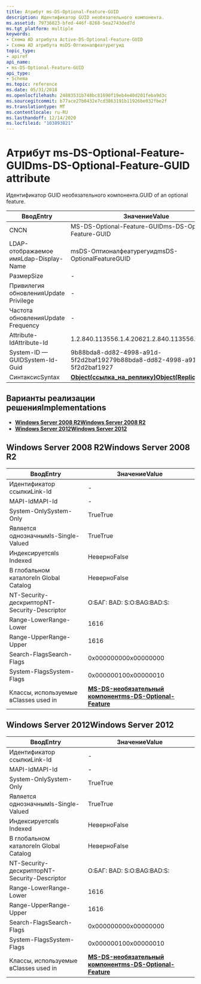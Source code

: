```yaml
---
title: Атрибут ms-DS-Optional-Feature-GUID
description: Идентификатор GUID необязательного компонента.
ms.assetid: 79736823-bfed-446f-8268-5ea2743ded7d
ms.tgt_platform: multiple
keywords:
- Схема AD атрибута Active-DS-Optional-Feature-GUID
- Схема AD атрибута msDS-Оптионалфеатурегуид
topic_type:
- apiref
api_name:
- ms-DS-Optional-Feature-GUID
api_type:
- Schema
ms.topic: reference
ms.date: 05/31/2018
ms.openlocfilehash: 24883531b748bc81690f19eb4e40d201feba9d3c
ms.sourcegitcommit: b77ace27b0432e7cd3863191b11926be032fbe2f
ms.translationtype: MT
ms.contentlocale: ru-RU
ms.lasthandoff: 12/14/2020
ms.locfileid: "103893821"
---
```

# <a name="ms-ds-optional-feature-guid-attribute"></a><span data-ttu-id="a6f75-105">Атрибут ms-DS-Optional-Feature-GUID</span><span class="sxs-lookup"><span data-stu-id="a6f75-105">ms-DS-Optional-Feature-GUID attribute</span></span>

<span data-ttu-id="a6f75-106">Идентификатор GUID необязательного компонента.</span><span class="sxs-lookup"><span data-stu-id="a6f75-106">GUID of an optional feature.</span></span>



| <span data-ttu-id="a6f75-107">Ввод</span><span class="sxs-lookup"><span data-stu-id="a6f75-107">Entry</span></span> | <span data-ttu-id="a6f75-108">Значение</span><span class="sxs-lookup"><span data-stu-id="a6f75-108">Value</span></span> |
|-------------------|-------------------------------------------------------|
| <span data-ttu-id="a6f75-109">CN</span><span class="sxs-lookup"><span data-stu-id="a6f75-109">CN</span></span>                | <span data-ttu-id="a6f75-110">MS-DS-Optional-Feature-GUID</span><span class="sxs-lookup"><span data-stu-id="a6f75-110">ms-DS-Optional-Feature-GUID</span></span>                           |
| <span data-ttu-id="a6f75-111">LDAP-отображаемое имя</span><span class="sxs-lookup"><span data-stu-id="a6f75-111">Ldap-Display-Name</span></span> | <span data-ttu-id="a6f75-112">msDS-Оптионалфеатурегуид</span><span class="sxs-lookup"><span data-stu-id="a6f75-112">msDS-OptionalFeatureGUID</span></span>                              |
| <span data-ttu-id="a6f75-113">Размер</span><span class="sxs-lookup"><span data-stu-id="a6f75-113">Size</span></span>              | \-                                                    |
| <span data-ttu-id="a6f75-114">Привилегия обновления</span><span class="sxs-lookup"><span data-stu-id="a6f75-114">Update Privilege</span></span>  | \-                                                    |
| <span data-ttu-id="a6f75-115">Частота обновления</span><span class="sxs-lookup"><span data-stu-id="a6f75-115">Update Frequency</span></span>  | \-                                                    |
| <span data-ttu-id="a6f75-116">Attribute-Id</span><span class="sxs-lookup"><span data-stu-id="a6f75-116">Attribute-Id</span></span>      | <span data-ttu-id="a6f75-117">1.2.840.113556.1.4.2062</span><span class="sxs-lookup"><span data-stu-id="a6f75-117">1.2.840.113556.1.4.2062</span></span>                               |
| <span data-ttu-id="a6f75-118">System-ID — GUID</span><span class="sxs-lookup"><span data-stu-id="a6f75-118">System-Id-Guid</span></span>    | <span data-ttu-id="a6f75-119">9b88bda8-dd82-4998-a91d-5f2d2baf1927</span><span class="sxs-lookup"><span data-stu-id="a6f75-119">9b88bda8-dd82-4998-a91d-5f2d2baf1927</span></span>                  |
| <span data-ttu-id="a6f75-120">Синтаксис</span><span class="sxs-lookup"><span data-stu-id="a6f75-120">Syntax</span></span>            | [<span data-ttu-id="a6f75-121">**Object(ссылка_на_реплику)**</span><span class="sxs-lookup"><span data-stu-id="a6f75-121">**Object(Replica-Link)**</span></span>](s-object-replica-link.md) |



## <a name="implementations"></a><span data-ttu-id="a6f75-122">Варианты реализации решения</span><span class="sxs-lookup"><span data-stu-id="a6f75-122">Implementations</span></span>

-   [<span data-ttu-id="a6f75-123">**Windows Server 2008 R2**</span><span class="sxs-lookup"><span data-stu-id="a6f75-123">**Windows Server 2008 R2**</span></span>](#windows-server-2008-r2)
-   [<span data-ttu-id="a6f75-124">**Windows Server 2012**</span><span class="sxs-lookup"><span data-stu-id="a6f75-124">**Windows Server 2012**</span></span>](#windows-server-2012)

## <a name="windows-server-2008-r2"></a><span data-ttu-id="a6f75-125">Windows Server 2008 R2</span><span class="sxs-lookup"><span data-stu-id="a6f75-125">Windows Server 2008 R2</span></span>



| <span data-ttu-id="a6f75-126">Ввод</span><span class="sxs-lookup"><span data-stu-id="a6f75-126">Entry</span></span> | <span data-ttu-id="a6f75-127">Значение</span><span class="sxs-lookup"><span data-stu-id="a6f75-127">Value</span></span> |
|------------------------|---------------------------------------------------------------------|
| <span data-ttu-id="a6f75-128">Идентификатор ссылки</span><span class="sxs-lookup"><span data-stu-id="a6f75-128">Link-Id</span></span>                | \-                                                                  |
| <span data-ttu-id="a6f75-129">MAPI-Id</span><span class="sxs-lookup"><span data-stu-id="a6f75-129">MAPI-Id</span></span>                | \-                                                                  |
| <span data-ttu-id="a6f75-130">System-Only</span><span class="sxs-lookup"><span data-stu-id="a6f75-130">System-Only</span></span>            | <span data-ttu-id="a6f75-131">True</span><span class="sxs-lookup"><span data-stu-id="a6f75-131">True</span></span>                                                                |
| <span data-ttu-id="a6f75-132">Является однозначным</span><span class="sxs-lookup"><span data-stu-id="a6f75-132">Is-Single-Valued</span></span>       | <span data-ttu-id="a6f75-133">True</span><span class="sxs-lookup"><span data-stu-id="a6f75-133">True</span></span>                                                                |
| <span data-ttu-id="a6f75-134">Индексируется</span><span class="sxs-lookup"><span data-stu-id="a6f75-134">Is Indexed</span></span>             | <span data-ttu-id="a6f75-135">Неверно</span><span class="sxs-lookup"><span data-stu-id="a6f75-135">False</span></span>                                                               |
| <span data-ttu-id="a6f75-136">В глобальном каталоге</span><span class="sxs-lookup"><span data-stu-id="a6f75-136">In Global Catalog</span></span>      | <span data-ttu-id="a6f75-137">Неверно</span><span class="sxs-lookup"><span data-stu-id="a6f75-137">False</span></span>                                                               |
| <span data-ttu-id="a6f75-138">NT-Security-дескриптор</span><span class="sxs-lookup"><span data-stu-id="a6f75-138">NT-Security-Descriptor</span></span> | <span data-ttu-id="a6f75-139">О:БАГ: BAD: S:</span><span class="sxs-lookup"><span data-stu-id="a6f75-139">O:BAG:BAD:S:</span></span>                                                        |
| <span data-ttu-id="a6f75-140">Range-Lower</span><span class="sxs-lookup"><span data-stu-id="a6f75-140">Range-Lower</span></span>            | <span data-ttu-id="a6f75-141">16</span><span class="sxs-lookup"><span data-stu-id="a6f75-141">16</span></span>                                                                  |
| <span data-ttu-id="a6f75-142">Range-Upper</span><span class="sxs-lookup"><span data-stu-id="a6f75-142">Range-Upper</span></span>            | <span data-ttu-id="a6f75-143">16</span><span class="sxs-lookup"><span data-stu-id="a6f75-143">16</span></span>                                                                  |
| <span data-ttu-id="a6f75-144">Search-Flags</span><span class="sxs-lookup"><span data-stu-id="a6f75-144">Search-Flags</span></span>           | <span data-ttu-id="a6f75-145">0x00000000</span><span class="sxs-lookup"><span data-stu-id="a6f75-145">0x00000000</span></span>                                                          |
| <span data-ttu-id="a6f75-146">System-Flags</span><span class="sxs-lookup"><span data-stu-id="a6f75-146">System-Flags</span></span>           | <span data-ttu-id="a6f75-147">0x00000010</span><span class="sxs-lookup"><span data-stu-id="a6f75-147">0x00000010</span></span>                                                          |
| <span data-ttu-id="a6f75-148">Классы, используемые в</span><span class="sxs-lookup"><span data-stu-id="a6f75-148">Classes used in</span></span>        | [<span data-ttu-id="a6f75-149">**MS-DS-необязательный компонент**</span><span class="sxs-lookup"><span data-stu-id="a6f75-149">**ms-DS-Optional-Feature**</span></span>](c-msds-optionalfeature.md)<br/> |



## <a name="windows-server-2012"></a><span data-ttu-id="a6f75-150">Windows Server 2012</span><span class="sxs-lookup"><span data-stu-id="a6f75-150">Windows Server 2012</span></span>



| <span data-ttu-id="a6f75-151">Ввод</span><span class="sxs-lookup"><span data-stu-id="a6f75-151">Entry</span></span> | <span data-ttu-id="a6f75-152">Значение</span><span class="sxs-lookup"><span data-stu-id="a6f75-152">Value</span></span> |
|------------------------|---------------------------------------------------------------------|
| <span data-ttu-id="a6f75-153">Идентификатор ссылки</span><span class="sxs-lookup"><span data-stu-id="a6f75-153">Link-Id</span></span>                | \-                                                                  |
| <span data-ttu-id="a6f75-154">MAPI-Id</span><span class="sxs-lookup"><span data-stu-id="a6f75-154">MAPI-Id</span></span>                | \-                                                                  |
| <span data-ttu-id="a6f75-155">System-Only</span><span class="sxs-lookup"><span data-stu-id="a6f75-155">System-Only</span></span>            | <span data-ttu-id="a6f75-156">True</span><span class="sxs-lookup"><span data-stu-id="a6f75-156">True</span></span>                                                                |
| <span data-ttu-id="a6f75-157">Является однозначным</span><span class="sxs-lookup"><span data-stu-id="a6f75-157">Is-Single-Valued</span></span>       | <span data-ttu-id="a6f75-158">True</span><span class="sxs-lookup"><span data-stu-id="a6f75-158">True</span></span>                                                                |
| <span data-ttu-id="a6f75-159">Индексируется</span><span class="sxs-lookup"><span data-stu-id="a6f75-159">Is Indexed</span></span>             | <span data-ttu-id="a6f75-160">Неверно</span><span class="sxs-lookup"><span data-stu-id="a6f75-160">False</span></span>                                                               |
| <span data-ttu-id="a6f75-161">В глобальном каталоге</span><span class="sxs-lookup"><span data-stu-id="a6f75-161">In Global Catalog</span></span>      | <span data-ttu-id="a6f75-162">Неверно</span><span class="sxs-lookup"><span data-stu-id="a6f75-162">False</span></span>                                                               |
| <span data-ttu-id="a6f75-163">NT-Security-дескриптор</span><span class="sxs-lookup"><span data-stu-id="a6f75-163">NT-Security-Descriptor</span></span> | <span data-ttu-id="a6f75-164">О:БАГ: BAD: S:</span><span class="sxs-lookup"><span data-stu-id="a6f75-164">O:BAG:BAD:S:</span></span>                                                        |
| <span data-ttu-id="a6f75-165">Range-Lower</span><span class="sxs-lookup"><span data-stu-id="a6f75-165">Range-Lower</span></span>            | <span data-ttu-id="a6f75-166">16</span><span class="sxs-lookup"><span data-stu-id="a6f75-166">16</span></span>                                                                  |
| <span data-ttu-id="a6f75-167">Range-Upper</span><span class="sxs-lookup"><span data-stu-id="a6f75-167">Range-Upper</span></span>            | <span data-ttu-id="a6f75-168">16</span><span class="sxs-lookup"><span data-stu-id="a6f75-168">16</span></span>                                                                  |
| <span data-ttu-id="a6f75-169">Search-Flags</span><span class="sxs-lookup"><span data-stu-id="a6f75-169">Search-Flags</span></span>           | <span data-ttu-id="a6f75-170">0x00000000</span><span class="sxs-lookup"><span data-stu-id="a6f75-170">0x00000000</span></span>                                                          |
| <span data-ttu-id="a6f75-171">System-Flags</span><span class="sxs-lookup"><span data-stu-id="a6f75-171">System-Flags</span></span>           | <span data-ttu-id="a6f75-172">0x00000010</span><span class="sxs-lookup"><span data-stu-id="a6f75-172">0x00000010</span></span>                                                          |
| <span data-ttu-id="a6f75-173">Классы, используемые в</span><span class="sxs-lookup"><span data-stu-id="a6f75-173">Classes used in</span></span>        | [<span data-ttu-id="a6f75-174">**MS-DS-необязательный компонент**</span><span class="sxs-lookup"><span data-stu-id="a6f75-174">**ms-DS-Optional-Feature**</span></span>](c-msds-optionalfeature.md)<br/> |



 

 





